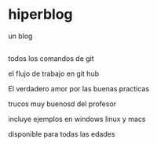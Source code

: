 # hiperblog
un blog
##
todos los comandos de git

el flujo de trabajo en git hub

El verdadero amor por las buenas practicas

trucos muy buenosd del profesor

incluye ejemplos en windows linux y macs

disponible para todas las edades
